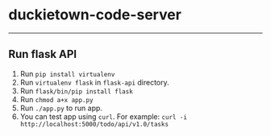 # duckietown-code-server
____
## Run flask API
1. Run `pip install virtualenv`
2. Run `virtualenv flask` in `flask-api` directory.
3. Run `flask/bin/pip install flask`
4. Run `chmod a+x app.py`
5. Run `./app.py` to run app.
6. You can test app using `curl`. For example: `curl -i http://localhost:5000/todo/api/v1.0/tasks`